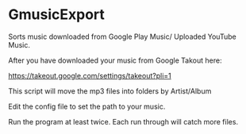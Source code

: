 # GmusicExport
Sorts music downloaded from Google Play Music/ Uploaded YouTube Music. 


After you have downloaded your music from Google Takout here:

https://takeout.google.com/settings/takeout?pli=1

This script will move the mp3 files into folders by Artist/Album


Edit the config file to set the path to your music. 

Run the program at least twice. Each run through will catch more files. 
